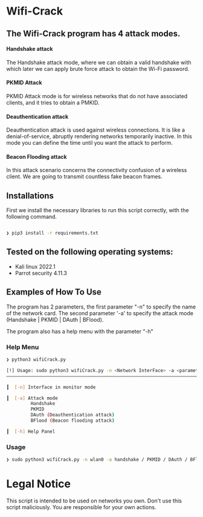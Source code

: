 # Wifi-Crack

## The Wifi-Crack program has 4 attack modes.

#### Handshake attack
The Handshake attack mode, where we can obtain a valid handshake with which later we can apply brute force attack to obtain the Wi-Fi password.

#### PKMID Attack
PKMID Attack mode is for wireless networks that do not have associated clients, and it tries to obtain a PMKID.

#### Deauthentication attack
Deauthentication attack is used against wireless connections. It is like a denial-of-service, abruptly rendering
networks temporarily inactive. In this mode you can define the time until you want the attack to perform.

#### Beacon Flooding attack
In this attack scenario concerns the connectivity confusion of a wireless client. We are going to transmit countless 
fake beacon frames.

## Installations
First we install the necessary libraries to run this script correctly, with the following command.
```bash 

❯ pip3 install -r requirements.txt

```

## Tested on the following operating systems:
- Kali linux 2022.1
- Parrot security 4.11.3

## Examples of How To Use
The program has 2 parameters, the first parameter "-n" to specify the name of the network card.
The second parameter '-a' to specify the attack mode (Handshake | PKMID | DAuth | BFlood).

The program also has a help menu with the parameter "-h"

### Help Menu
```bash
❯ python3 wifiCrack.py

[!] Usage: sudo python3 wifiCrack.py -n <Network InterFace> -a <parameters>
――――――――――――――――――――――――――――――――――――――――――――――――――――――――――――――――――――――――――

┃  [-n] Interface in monitor mode

┃  [-a] Attack mode
         Handshake
         PKMID
         DAuth (Deauthentication attack)
         BFlood (Beacon flooding attack)

┃  [-h] Help Panel
```

### Usage
```bash
❯ sudo python3 wifiCrack.py -n wlan0 -a handshake / PKMID / DAuth / BFlood
```

# Legal Notice

This script is intended to be used on networks you own. Don't use this script maliciously. You are responsible for your own actions.
